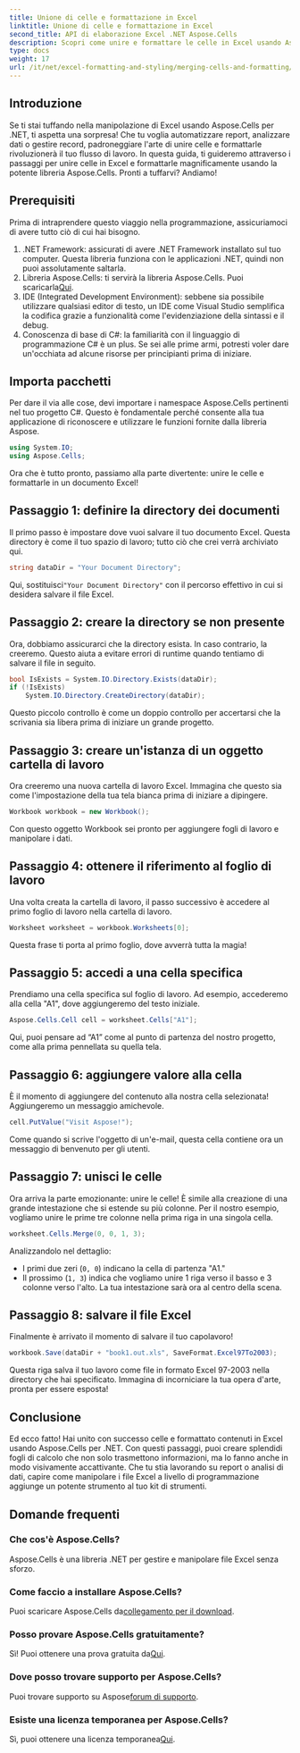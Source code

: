 ```yaml
---
title: Unione di celle e formattazione in Excel
linktitle: Unione di celle e formattazione in Excel
second_title: API di elaborazione Excel .NET Aspose.Cells
description: Scopri come unire e formattare le celle in Excel usando Aspose.Cells per .NET in questo tutorial dettagliato. Semplifica le tue attività di automazione Excel.
type: docs
weight: 17
url: /it/net/excel-formatting-and-styling/merging-cells-and-formatting/
---
```

## Introduzione
Se ti stai tuffando nella manipolazione di Excel usando Aspose.Cells per .NET, ti aspetta una sorpresa! Che tu voglia automatizzare report, analizzare dati o gestire record, padroneggiare l'arte di unire celle e formattarle rivoluzionerà il tuo flusso di lavoro. In questa guida, ti guideremo attraverso i passaggi per unire celle in Excel e formattarle magnificamente usando la potente libreria Aspose.Cells. Pronti a tuffarvi? Andiamo!
## Prerequisiti
Prima di intraprendere questo viaggio nella programmazione, assicuriamoci di avere tutto ciò di cui hai bisogno.
1. .NET Framework: assicurati di avere .NET Framework installato sul tuo computer. Questa libreria funziona con le applicazioni .NET, quindi non puoi assolutamente saltarla.
2.  Libreria Aspose.Cells: ti servirà la libreria Aspose.Cells. Puoi scaricarla[Qui](https://releases.aspose.com/cells/net/).
3. IDE (Integrated Development Environment): sebbene sia possibile utilizzare qualsiasi editor di testo, un IDE come Visual Studio semplifica la codifica grazie a funzionalità come l'evidenziazione della sintassi e il debug.
4. Conoscenza di base di C#: la familiarità con il linguaggio di programmazione C# è un plus. Se sei alle prime armi, potresti voler dare un'occhiata ad alcune risorse per principianti prima di iniziare.
## Importa pacchetti
Per dare il via alle cose, devi importare i namespace Aspose.Cells pertinenti nel tuo progetto C#. Questo è fondamentale perché consente alla tua applicazione di riconoscere e utilizzare le funzioni fornite dalla libreria Aspose.
```csharp
using System.IO;
using Aspose.Cells;
```
Ora che è tutto pronto, passiamo alla parte divertente: unire le celle e formattarle in un documento Excel!
## Passaggio 1: definire la directory dei documenti
Il primo passo è impostare dove vuoi salvare il tuo documento Excel. Questa directory è come il tuo spazio di lavoro; tutto ciò che crei verrà archiviato qui. 
```csharp
string dataDir = "Your Document Directory";
```
 Qui, sostituisci`"Your Document Directory"` con il percorso effettivo in cui si desidera salvare il file Excel. 
## Passaggio 2: creare la directory se non presente
Ora, dobbiamo assicurarci che la directory esista. In caso contrario, la creeremo. Questo aiuta a evitare errori di runtime quando tentiamo di salvare il file in seguito.
```csharp
bool IsExists = System.IO.Directory.Exists(dataDir);
if (!IsExists)
    System.IO.Directory.CreateDirectory(dataDir);
```
Questo piccolo controllo è come un doppio controllo per accertarsi che la scrivania sia libera prima di iniziare un grande progetto. 
## Passaggio 3: creare un'istanza di un oggetto cartella di lavoro
Ora creeremo una nuova cartella di lavoro Excel. Immagina che questo sia come l'impostazione della tua tela bianca prima di iniziare a dipingere. 
```csharp
Workbook workbook = new Workbook();
```
Con questo oggetto Workbook sei pronto per aggiungere fogli di lavoro e manipolare i dati.
## Passaggio 4: ottenere il riferimento al foglio di lavoro
Una volta creata la cartella di lavoro, il passo successivo è accedere al primo foglio di lavoro nella cartella di lavoro. 
```csharp
Worksheet worksheet = workbook.Worksheets[0];
```
Questa frase ti porta al primo foglio, dove avverrà tutta la magia!
## Passaggio 5: accedi a una cella specifica
Prendiamo una cella specifica sul foglio di lavoro. Ad esempio, accederemo alla cella "A1", dove aggiungeremo del testo iniziale.
```csharp
Aspose.Cells.Cell cell = worksheet.Cells["A1"];
```
Qui, puoi pensare ad “A1” come al punto di partenza del nostro progetto, come alla prima pennellata su quella tela.
## Passaggio 6: aggiungere valore alla cella
È il momento di aggiungere del contenuto alla nostra cella selezionata! Aggiungeremo un messaggio amichevole.
```csharp
cell.PutValue("Visit Aspose!");
```
Come quando si scrive l'oggetto di un'e-mail, questa cella contiene ora un messaggio di benvenuto per gli utenti.
## Passaggio 7: unisci le celle
Ora arriva la parte emozionante: unire le celle! È simile alla creazione di una grande intestazione che si estende su più colonne. Per il nostro esempio, vogliamo unire le prime tre colonne nella prima riga in una singola cella.
```csharp
worksheet.Cells.Merge(0, 0, 1, 3);
```
Analizzandolo nel dettaglio:
- I primi due zeri (`0, 0`) indicano la cella di partenza "A1."
- Il prossimo (`1, 3`) indica che vogliamo unire 1 riga verso il basso e 3 colonne verso l'alto. La tua intestazione sarà ora al centro della scena.
## Passaggio 8: salvare il file Excel
Finalmente è arrivato il momento di salvare il tuo capolavoro! 
```csharp
workbook.Save(dataDir + "book1.out.xls", SaveFormat.Excel97To2003);
```
Questa riga salva il tuo lavoro come file in formato Excel 97-2003 nella directory che hai specificato. Immagina di incorniciare la tua opera d'arte, pronta per essere esposta!
## Conclusione
Ed ecco fatto! Hai unito con successo celle e formattato contenuti in Excel usando Aspose.Cells per .NET. Con questi passaggi, puoi creare splendidi fogli di calcolo che non solo trasmettono informazioni, ma lo fanno anche in modo visivamente accattivante. Che tu stia lavorando su report o analisi di dati, capire come manipolare i file Excel a livello di programmazione aggiunge un potente strumento al tuo kit di strumenti.
## Domande frequenti
### Che cos'è Aspose.Cells?
Aspose.Cells è una libreria .NET per gestire e manipolare file Excel senza sforzo. 
### Come faccio a installare Aspose.Cells?
 Puoi scaricare Aspose.Cells da[collegamento per il download](https://releases.aspose.com/cells/net/).
### Posso provare Aspose.Cells gratuitamente?
 Sì! Puoi ottenere una prova gratuita da[Qui](https://releases.aspose.com/).
### Dove posso trovare supporto per Aspose.Cells?
 Puoi trovare supporto su Aspose[forum di supporto](https://forum.aspose.com/c/cells/9).
### Esiste una licenza temporanea per Aspose.Cells?
 Sì, puoi ottenere una licenza temporanea[Qui](https://purchase.aspose.com/temporary-license/).
